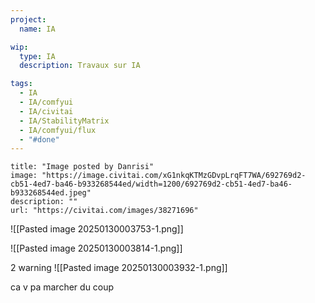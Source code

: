 ```yaml
---
project:
  name: IA

wip:
  type: IA
  description: Travaux sur IA

tags:
  - IA
  - IA/comfyui
  - IA/civitai
  - IA/StabilityMatrix
  - IA/comfyui/flux
  - "#done"
---
```


```embed
title: "Image posted by Danrisi"
image: "https://image.civitai.com/xG1nkqKTMzGDvpLrqFT7WA/692769d2-cb51-4ed7-ba46-b933268544ed/width=1200/692769d2-cb51-4ed7-ba46-b933268544ed.jpeg"
description: ""
url: "https://civitai.com/images/38271696"
```


![[Pasted image 20250130003753-1.png]]

![[Pasted image 20250130003814-1.png]]

2 warning
![[Pasted image 20250130003932-1.png]]

ca v pa marcher du coup

